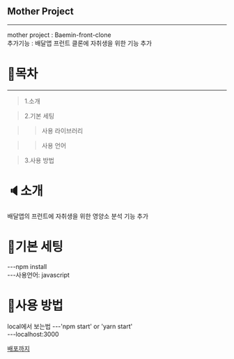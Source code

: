 ## Mother Project
---
mother project : Baemin-front-clone<br>
추가기능 : 배달앱 프런트 클론에 자취생을 위한 기능 추가

# :page_with_curl:목차
---
> 1.소개

> 2.기본 세팅

> > 사용 라이브러리

> > 사용 언어
 
> 3.사용 방법
   
   
# :speaker:소개

배달앱의 프런트에 자취생을 위한 영양소 분석 기능 추가

# :bookmark:기본 세팅

---npm install<br>
---사용언어: javascript

# :floppy_disk:사용 방법

local에서 보는법
---'npm start' or 'yarn start'<br>
---localhost:3000<br>

[배포까지](nervers-jang-2ab38b.netlify.com)
